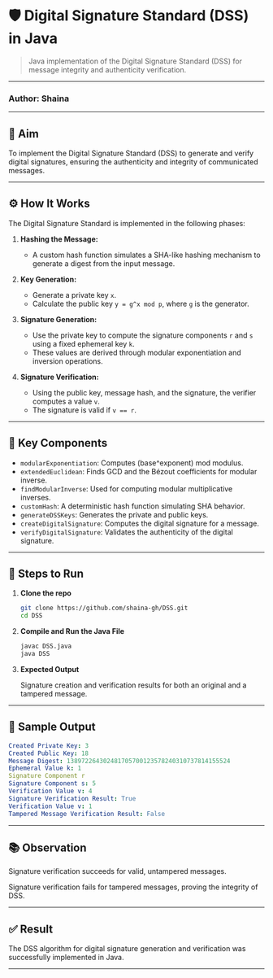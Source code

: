 # 🛡️ Digital Signature Standard (DSS) in Java

> Java implementation of the Digital Signature Standard (DSS) for message integrity and authenticity verification.

---

### Author: Shaina

---

## 🎯 Aim

To implement the Digital Signature Standard (DSS) to generate and verify digital signatures, ensuring the authenticity and integrity of communicated messages.

---

## ⚙️ How It Works

The Digital Signature Standard is implemented in the following phases:

1. **Hashing the Message:**
   - A custom hash function simulates a SHA-like hashing mechanism to generate a digest from the input message.

2. **Key Generation:**
   - Generate a private key `x`.
   - Calculate the public key `y = g^x mod p`, where `g` is the generator.

3. **Signature Generation:**
   - Use the private key to compute the signature components `r` and `s` using a fixed ephemeral key `k`.
   - These values are derived through modular exponentiation and inversion operations.

4. **Signature Verification:**
   - Using the public key, message hash, and the signature, the verifier computes a value `v`.
   - The signature is valid if `v == r`.

---

## 🔑 Key Components

- `modularExponentiation`: Computes (base^exponent) mod modulus.
- `extendedEuclidean`: Finds GCD and the Bézout coefficients for modular inverse.
- `findModularInverse`: Used for computing modular multiplicative inverses.
- `customHash`: A deterministic hash function simulating SHA behavior.
- `generateDSSKeys`: Generates the private and public keys.
- `createDigitalSignature`: Computes the digital signature for a message.
- `verifyDigitalSignature`: Validates the authenticity of the digital signature.

---

## 🚀 Steps to Run

1. **Clone the repo**  
   ```bash
   git clone https://github.com/shaina-gh/DSS.git
   cd DSS
   ```

2. **Compile and Run the Java File**

    ```bash
    javac DSS.java
    java DSS
    ```
3. **Expected Output**

   Signature creation and verification results for both an original and a tampered message.

---

## 🧪 Sample Output

``` yaml
Created Private Key: 3
Created Public Key: 18
Message Digest: 138972264302481705700123578240310737814155524
Ephemeral Value k: 1
Signature Component r
Signature Component s: 5
Verification Value v: 4
Signature Verification Result: True
Verification Value v: 1
Tampered Message Verification Result: False
```

---

## 📚 Observation
Signature verification succeeds for valid, untampered messages.

Signature verification fails for tampered messages, proving the integrity of DSS.

---

## ✅ Result
The DSS algorithm for digital signature generation and verification was successfully implemented in Java.

---




